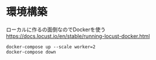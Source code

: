 # 環境構築
ローカルに作るの面倒なのでDockerを使う
https://docs.locust.io/en/stable/running-locust-docker.html
```
docker-compose up --scale worker=2
docker-compose down
```
